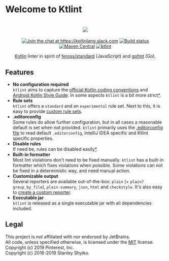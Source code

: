 # Welcome to Ktlint

<h1 align="center">
<a href="https://pinterest.github.io/ktlint/">
  <img src="https://cloud.githubusercontent.com/assets/370176/26518284/38b680da-4262-11e7-8d27-2b9e849fb55f.png"/>
</a>
</h1>
<p align="center">
<a href="https://kotlinlang.slack.com/messages/CKS3XG0LS"><img src="https://img.shields.io/badge/slack-@kotlinlang/ktlint-yellow.svg?logo=slack" alt="Join the chat at https://kotlinlang.slack.com"/></a>
<a href="https://github.com/pinterest/ktlint/actions?query=workflow%3A%22Snapshot+Publish%22"><img src="https://github.com/pinterest/ktlint/workflows/Snapshot%20Publish/badge.svg" alt="Build status"></a>
<a href="https://search.maven.org/#search%7Cga%7C1%7Cg%3A%22com.pinterest%22%20AND%20a%3A%22ktlint%22"><img src="https://img.shields.io/maven-central/v/com.pinterest/ktlint.svg" alt="Maven Central"></a>
<a href="https://pinterest.github.io/ktlint/"><img src="https://img.shields.io/badge/ktlint%20code--style-%E2%9D%A4-FF4081.svg" alt="ktlint"></a>
</p>
<p align="center">
<a href="https://kotlinlang.org/">Kotlin</a> linter in spirit of <a href="https://github.com/feross/standard">feross/standard</a> (JavaScript) and <a href="https://golang.org/cmd/gofmt/">gofmt</a> (Go).  
</p>

## Features

- **No configuration required**  
 `ktlint` aims to capture the [official Kotlin coding conventions](https://kotlinlang.org/docs/reference/coding-conventions.html) and [Android Kotlin Style Guide](https://android.github.io/kotlin-guides/style.html). In some aspects `ktlint` is a bit more strict[*](https://github.com/pinterest/ktlint/issues/284#issuecomment-425177186).
- **Rule sets**  
  `ktlint` offers a `standard` and an `experimental` rule set. Next to this, it is easy to provide [custom rule sets](#creating-a-ruleset).
- **.editorconfig**  
  Some rules do allow further configuration, but in all cases a reasonable default is set when not provided. `ktlint` primarily uses the [.editorconfig file](#editorconfig) to read default `.editorconfig`, IntelliJ IDEA specific and Ktlint specific properties.
- **Disable rules**  
  If need be, rules can be disabled easily[*](https://pinterest.github.io/ktlint/faq/#how-do-i-globally-disable-a-rule).
- **Built-in formatter**  
  Most lint violations don't need to be fixed manually. `ktlint` has a built-in formatter which fixes violations when possible. Some violations can not be fixed in a deterministic way, and need manual action.
- **Customizable output**  
  Several reporters are available out-of-the-box: `plain` (+ `plain?group_by_file`), `plain-summary`, `json`, `html` and `checkstyle`.
  It's also easy to [create a custom reporter](#creating-a-reporter).
- **Executable jar**  
  `ktlint` is released as a single executable jar with all dependencies included.

## Legal

This project is not affiliated with nor endorsed by JetBrains.  
All code, unless specified otherwise, is licensed under the [MIT](https://opensource.org/licenses/MIT) license.  
Copyright (c) 2019 Pinterest, Inc.  
Copyright (c) 2016-2019 Stanley Shyiko.
